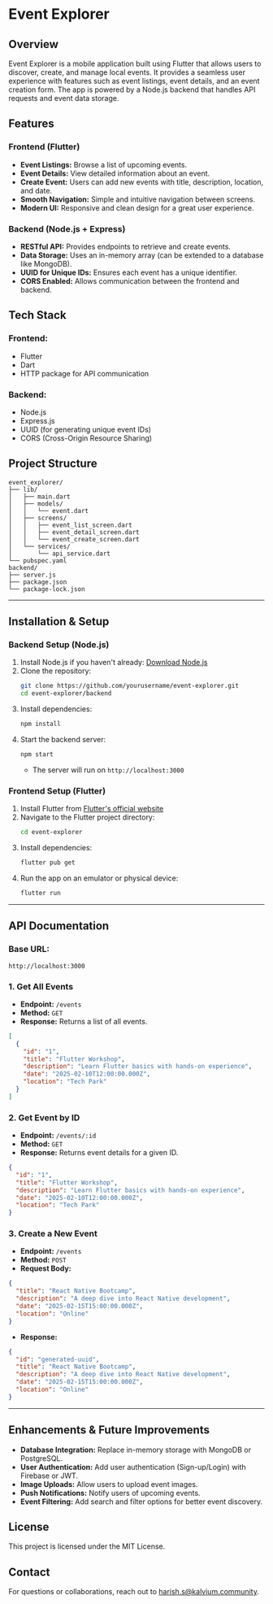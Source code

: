 # Event Explorer

## Overview
Event Explorer is a mobile application built using Flutter that allows users to discover, create, and manage local events. It provides a seamless user experience with features such as event listings, event details, and an event creation form. The app is powered by a Node.js backend that handles API requests and event data storage.

## Features
### **Frontend (Flutter)**
- **Event Listings:** Browse a list of upcoming events.
- **Event Details:** View detailed information about an event.
- **Create Event:** Users can add new events with title, description, location, and date.
- **Smooth Navigation:** Simple and intuitive navigation between screens.
- **Modern UI:** Responsive and clean design for a great user experience.

### **Backend (Node.js + Express)**
- **RESTful API:** Provides endpoints to retrieve and create events.
- **Data Storage:** Uses an in-memory array (can be extended to a database like MongoDB).
- **UUID for Unique IDs:** Ensures each event has a unique identifier.
- **CORS Enabled:** Allows communication between the frontend and backend.

## Tech Stack
### **Frontend:**
- Flutter
- Dart
- HTTP package for API communication

### **Backend:**
- Node.js
- Express.js
- UUID (for generating unique event IDs)
- CORS (Cross-Origin Resource Sharing)

## Project Structure
```
event_explorer/
├── lib/
│   ├── main.dart
│   ├── models/
│   │   └── event.dart
│   ├── screens/
│   │   ├── event_list_screen.dart
│   │   ├── event_detail_screen.dart
│   │   └── event_create_screen.dart
│   └── services/
│       └── api_service.dart
└── pubspec.yaml
backend/
├── server.js
├── package.json
└── package-lock.json
```

---

## Installation & Setup
### **Backend Setup (Node.js)**
1. Install Node.js if you haven't already: [Download Node.js](https://nodejs.org/)
2. Clone the repository:
   ```sh
   git clone https://github.com/yourusername/event-explorer.git
   cd event-explorer/backend
   ```
3. Install dependencies:
   ```sh
   npm install
   ```
4. Start the backend server:
   ```sh
   npm start
   ```
   - The server will run on `http://localhost:3000`

### **Frontend Setup (Flutter)**
1. Install Flutter from [Flutter's official website](https://flutter.dev/docs/get-started/install)
2. Navigate to the Flutter project directory:
   ```sh
   cd event-explorer
   ```
3. Install dependencies:
   ```sh
   flutter pub get
   ```
4. Run the app on an emulator or physical device:
   ```sh
   flutter run
   ```

---

## API Documentation
### **Base URL:**
```
http://localhost:3000
```

### **1. Get All Events**
- **Endpoint:** `/events`
- **Method:** `GET`
- **Response:** Returns a list of all events.
```json
[
  {
    "id": "1",
    "title": "Flutter Workshop",
    "description": "Learn Flutter basics with hands-on experience",
    "date": "2025-02-10T12:00:00.000Z",
    "location": "Tech Park"
  }
]
```

### **2. Get Event by ID**
- **Endpoint:** `/events/:id`
- **Method:** `GET`
- **Response:** Returns event details for a given ID.
```json
{
  "id": "1",
  "title": "Flutter Workshop",
  "description": "Learn Flutter basics with hands-on experience",
  "date": "2025-02-10T12:00:00.000Z",
  "location": "Tech Park"
}
```

### **3. Create a New Event**
- **Endpoint:** `/events`
- **Method:** `POST`
- **Request Body:**
```json
{
  "title": "React Native Bootcamp",
  "description": "A deep dive into React Native development",
  "date": "2025-02-15T15:00:00.000Z",
  "location": "Online"
}
```
- **Response:**
```json
{
  "id": "generated-uuid",
  "title": "React Native Bootcamp",
  "description": "A deep dive into React Native development",
  "date": "2025-02-15T15:00:00.000Z",
  "location": "Online"
}
```

---

## Enhancements & Future Improvements
- **Database Integration:** Replace in-memory storage with MongoDB or PostgreSQL.
- **User Authentication:** Add user authentication (Sign-up/Login) with Firebase or JWT.
- **Image Uploads:** Allow users to upload event images.
- **Push Notifications:** Notify users of upcoming events.
- **Event Filtering:** Add search and filter options for better event discovery.


## License
This project is licensed under the MIT License.

## Contact
For questions or collaborations, reach out to harish.s@kalvium.community.


